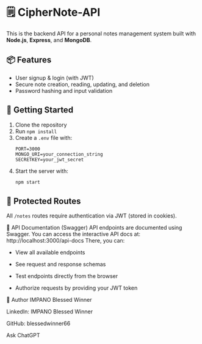 # 🗒️ CipherNote-API

This is the backend API for a personal notes management system built with **Node.js**, **Express**, and **MongoDB**.

## 📦 Features

- User signup & login (with JWT)
- Secure note creation, reading, updating, and deletion
- Password hashing and input validation

## 🚀 Getting Started

1. Clone the repository  
2. Run `npm install`  
3. Create a `.env` file with:
   ```
   PORT=3000
   MONGO_URI=your_connection_string
   SECRETKEY=your_jwt_secret
   ```
4. Start the server with:  
   ```bash
   npm start
   ```

## 🔐 Protected Routes

All `/notes` routes require authentication via JWT (stored in cookies).

📄 API Documentation (Swagger)
API endpoints are documented using Swagger. You can access the interactive API docs at:
http://localhost:3000/api-docs
There, you can:

* View all available endpoints

* See request and response schemas

* Test endpoints directly from the browser

* Authorize requests by providing your JWT token


🤝 Author
IMPANO Blessed Winner

LinkedIn: IMPANO Blessed Winner

GitHub: blessedwinner66










Ask ChatGPT



